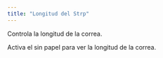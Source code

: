 ```yaml
---
title: "Longitud del Strp"
---
```


Controla la longitud de la correa.

<Tip>

Activa el sin papel para ver la longitud de la correa.

</Tip>




